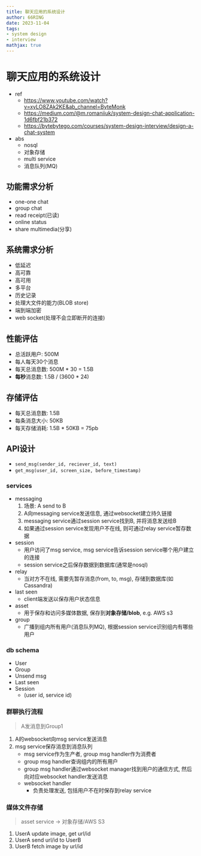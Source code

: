 ```yaml
---
title: 聊天应用的系统设计
author: 66RING
date: 2023-11-04
tags: 
- system design
- interview
mathjax: true
---
```


# 聊天应用的系统设计

- ref
    * https://www.youtube.com/watch?v=xyLO8ZAk2KE&ab_channel=ByteMonk
    * https://medium.com/@m.romaniiuk/system-design-chat-application-1d6fbf21b372
    * https://bytebytego.com/courses/system-design-interview/design-a-chat-system
- abs
    * nosql
    * 对象存储
    * multi service
    * 消息队列(MQ)


## 功能需求分析

- one-one chat
- group chat
- read receipt(已读)
- online status
- share multimedia(分享)

## 系统需求分析

- 低延迟
- 高可靠
- 高可用
- 多平台
- 历史记录
- 处理大文件的能力(BLOB store)
- 端到端加密
- web socket(处理不会立即断开的连接)


## 性能评估

- 总活跃用户: 500M
- 每人每天30个消息
- 每天总消息数: 500M * 30 = 1.5B
- **每秒**消息数: 1.5B / (3600 * 24)


## 存储评估

- 每天总消息数: 1.5B
- 每条消息大小: 50KB
- 每天存储消耗: 1.5B * 50KB = 75pb

## API设计

- `send_msg(sender_id, reciever_id, text)`
- `get_msg(user_id, screen_size, before_timestamp)`

### services

- messaging
    1. 场景: A send to B
    2. A向messaging service发送信息, 通过websocket建立持久链接
    3. messaging service通过session service找到B, 并将消息发送给B 
    4. 如果通过session service发现用户不在线, 则可通过relay service暂存数据
- session
    * 用户访问了msg service, msg service告诉session service哪个用户建立的连接
    * session service之后保存数据到数据库(通常是nosql)
- relay
    * 当对方不在线, 需要先暂存消息(from, to, msg), 存储到数据库(如Cassandra)
- last seen
    * client端发送以保存用户状态信息
- asset
    * 用于保存和访问多媒体数据, 保存到**对象存储/blob**, e.g. AWS s3
- group
    * 广播到组内所有用户(消息队列MQ), 根据session service识别组内有哪些用户

### db schema

- User
- Group
- Unsend msg
- Last seen
- Session
    * (user id, service id)


### 群聊执行流程

> A发消息到Group1

1. A的websocket向msg service发送消息
2. msg service保存消息到消息队列
    - msg service作为生产者, group msg handler作为消费者
    - group msg handler查询组内的所有用户
    - group msg handler通过websocket manager找到用户的通信方式, 然后向对应websocket handler发送消息
    - websocket handler
        * 负责处理发送, 包括用户不在时保存到relay service


### 媒体文件存储

> asset service -> 对象存储/AWS S3

1. UserA update image, get url/id
2. UserA send url/id to UserB
3. UserB fetch image by url/id

